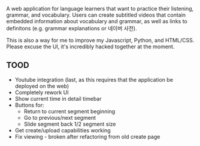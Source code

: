 A web application for language learners that want to practice their listening, grammar, and vocabulary. Users can create subtitled videos that contain embedded information about vocabulary and grammar, as well as links to definitons (e.g. grammar explanations or 네이버 사전).

This is also a way for me to improve my Javascript, Python, and HTML/CSS. Please excuse the UI, it's incredibly hacked together at the moment.

TOOD
----
* Youtube integration (last, as this requires that the application be deployed on the web)
* Completely rework UI
* Show current time in detail timebar
* Buttons for:
  * Return to current segment beginning
  * Go to previous/next segment
  * Slide segment back 1/2 segment size
* Get create/upload capabilities working
* Fix viewing - broken after refactoring from old create page
